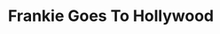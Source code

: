 ---
title: "Frankie Goes To Hollywood"
summary: "English group, formed in Liverpool, UK in 1980; comprised William , , , and . Following an appearance on Channel 4 TV show \"The Tube\" performing \"Relax\", the group were signed up by and 's new record label. With the benefit of Horn's production skills and Morley's off-the-wall marketing ideas, \"Relax\" came out in October 1983 and slowly but surely took off. It was already a top ten hit when, in January 1984, BBC Radio 1 DJ Mike Read suddenly realised what the song was actually *about*, leading to a total BBC ban on the disc. From this moment on, Frankie Goes To Hollywood became not just a pop group but a phenomenon. The record went to number one in the UK, and was a smash hit across Europe and even in the USA. \"Frankie Says\" T-shirts became the fashion statement of the year, and anticipation was at such a fever pitch that every subsequent FGTH release that year - two singles and a double-LP - went straight in at number one in their home country, an unprecedented achievement and a triumph for ZTT. Now established as huge stars in the UK and Europe , Frankie spent much of 1985 on tour before starting work on their second album, the -produced \"Liverpool\". Trailed by the popular single \"Rage Hard\", the album came out in October 1986 but failed to reach the sale levels of \"Welcome To The Pleasuredome\". It was the beginning of the end for Frankie Goes To Hollywood - six months later, Johnson announced he was leaving the band for a solo contract with MCA. In the subsequent high-profile legal battle, ZTT lost their claim of contract-breaking against Johnson, a ruling which effectively brought the curtain down on the label's golden age. Rutherford quit too, leaving a diminished group who subsequently disbanded without releasing anything. The original line-up reunited to play one song, \"Welcome To The Pleasure Dome\", during the National Lottery's Big Eurovision Welcome concert on 7th May 2023."
slug: "frankie-goes-to-hollywood"
image: "frankie-goes-to-hollywood.jpg"
apple_music_artist_url: "https://music.apple.com/gb/artist/frankie-goes-to-hollywood/100404"
wikipedia_url: "https://en.wikipedia.org/wiki/Frankie_Goes_to_Hollywood"
---